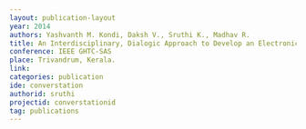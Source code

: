 ```yaml
---
layout: publication-layout
year: 2014
authors: Yashvanth M. Kondi, Daksh V., Sruthi K., Madhav R.
title: An Interdisciplinary, Dialogic Approach to Develop an Electronic Device to Enhance Freedom and Mobility of Women in Public Spaces in the Indian Context - Illustrated by the Case of Convers[t]ation.
conference: IEEE GHTC-SAS 
place: Trivandrum, Kerala.
link:
categories: publication
ide: converstation
authorid: sruthi
projectid: converstationid
tag: publications
---
```

